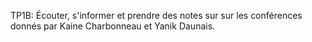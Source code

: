 TP1B: Écouter, s'informer et prendre des notes sur sur les conférences donnés par Kaine Charbonneau et Yanik Daunais.
